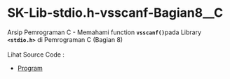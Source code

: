 # SK-Lib-stdio.h-vsscanf-Bagian8__C
Arsip Pemrograman C - Memahami function <code><b>vsscanf()</b></code>pada Library <code><b>&lt;stdio.h></b></code> di Pemrograman C (Bagian 8)<br><br>
Lihat Source Code : <br>
- <a href="https://github.com/RizkyKhapidsyah/SK-Lib-stdio.h-vsscanf-Bagian8__C/blob/master/SK-Lib-stdio.h-vsscanf-Bagian8__C/Source.c">Program</a>
